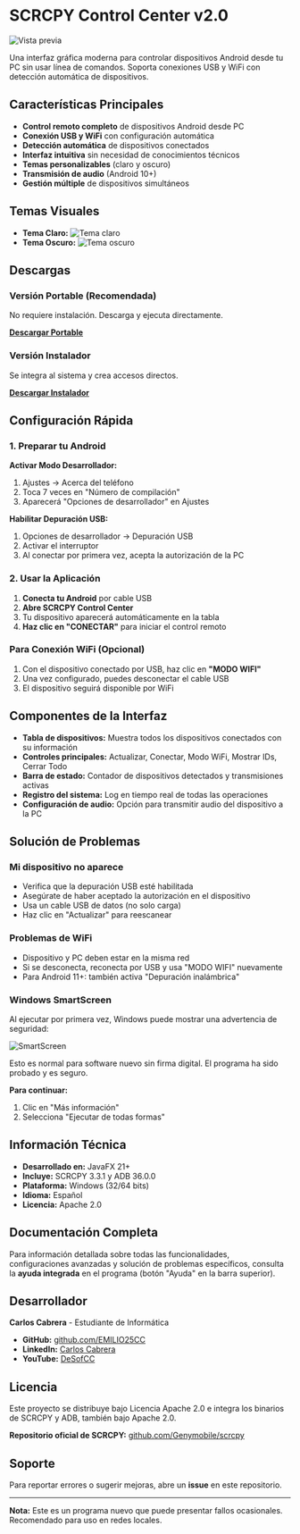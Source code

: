 # SCRCPY Control Center v2.0

![Vista previa](./presentacionadb.png)

Una interfaz gráfica moderna para controlar dispositivos Android desde tu PC sin usar línea de comandos. Soporta conexiones USB y WiFi con detección automática de dispositivos.

## Características Principales

- **Control remoto completo** de dispositivos Android desde PC
- **Conexión USB y WiFi** con configuración automática
- **Detección automática** de dispositivos conectados
- **Interfaz intuitiva** sin necesidad de conocimientos técnicos
- **Temas personalizables** (claro y oscuro)
- **Transmisión de audio** (Android 10+)
- **Gestión múltiple** de dispositivos simultáneos

## Temas Visuales

- **Tema Claro:** ![Tema claro](./modo_claro.png)
- **Tema Oscuro:** ![Tema oscuro](./modo_oscuro.png)

## Descargas

### Versión Portable (Recomendada)
No requiere instalación. Descarga y ejecuta directamente.

[**Descargar Portable**](https://github.com/EMILIO25CC/SCRCPY-CONTROL-CENTER/releases/download/v2.0/Portable_SCRCPY_Control_Center_v2.0.zip)

### Versión Instalador
Se integra al sistema y crea accesos directos.

[**Descargar Instalador**](https://github.com/EMILIO25CC/SCRCPY-CONTROL-CENTER/releases/download/v2.0/Instalador_SCRCPY_Control_Center_v2.0.zip)

## Configuración Rápida

### 1. Preparar tu Android

**Activar Modo Desarrollador:**
1. Ajustes → Acerca del teléfono
2. Toca 7 veces en "Número de compilación"
3. Aparecerá "Opciones de desarrollador" en Ajustes

**Habilitar Depuración USB:**
1. Opciones de desarrollador → Depuración USB
2. Activar el interruptor
3. Al conectar por primera vez, acepta la autorización de la PC

### 2. Usar la Aplicación

1. **Conecta tu Android** por cable USB
2. **Abre SCRCPY Control Center** 
3. Tu dispositivo aparecerá automáticamente en la tabla
4. **Haz clic en "CONECTAR"** para iniciar el control remoto

### Para Conexión WiFi (Opcional)
1. Con el dispositivo conectado por USB, haz clic en **"MODO WIFI"**
2. Una vez configurado, puedes desconectar el cable USB
3. El dispositivo seguirá disponible por WiFi

## Componentes de la Interfaz

- **Tabla de dispositivos:** Muestra todos los dispositivos conectados con su información
- **Controles principales:** Actualizar, Conectar, Modo WiFi, Mostrar IDs, Cerrar Todo
- **Barra de estado:** Contador de dispositivos detectados y transmisiones activas
- **Registro del sistema:** Log en tiempo real de todas las operaciones
- **Configuración de audio:** Opción para transmitir audio del dispositivo a la PC

## Solución de Problemas

### Mi dispositivo no aparece
- Verifica que la depuración USB esté habilitada
- Asegúrate de haber aceptado la autorización en el dispositivo
- Usa un cable USB de datos (no solo carga)
- Haz clic en "Actualizar" para reescanear

### Problemas de WiFi
- Dispositivo y PC deben estar en la misma red
- Si se desconecta, reconecta por USB y usa "MODO WIFI" nuevamente
- Para Android 11+: también activa "Depuración inalámbrica"

### Windows SmartScreen
Al ejecutar por primera vez, Windows puede mostrar una advertencia de seguridad:

![SmartScreen](/seguridad.png)

Esto es normal para software nuevo sin firma digital. El programa ha sido probado y es seguro.

**Para continuar:**
1. Clic en "Más información"
2. Selecciona "Ejecutar de todas formas"

## Información Técnica

- **Desarrollado en:** JavaFX 21+
- **Incluye:** SCRCPY 3.3.1 y ADB 36.0.0
- **Plataforma:** Windows (32/64 bits)
- **Idioma:** Español
- **Licencia:** Apache 2.0

## Documentación Completa

Para información detallada sobre todas las funcionalidades, configuraciones avanzadas y solución de problemas específicos, consulta la **ayuda integrada** en el programa (botón "Ayuda" en la barra superior).

## Desarrollador

**Carlos Cabrera** - Estudiante de Informática

- **GitHub:** [github.com/EMILIO25CC](https://github.com/EMILIO25CC)
- **LinkedIn:** [Carlos Cabrera](https://www.linkedin.com/in/carlos-emilio-cabrera-castañeda-1b8abb34a/)
- **YouTube:** [DeSofCC](https://www.youtube.com/@DeSofCC)

## Licencia

Este proyecto se distribuye bajo Licencia Apache 2.0 e integra los binarios de SCRCPY y ADB, también bajo Apache 2.0.

**Repositorio oficial de SCRCPY:** [github.com/Genymobile/scrcpy](https://github.com/Genymobile/scrcpy)

## Soporte

Para reportar errores o sugerir mejoras, abre un **issue** en este repositorio.

---

**Nota:** Este es un programa nuevo que puede presentar fallos ocasionales. Recomendado para uso en redes locales.

